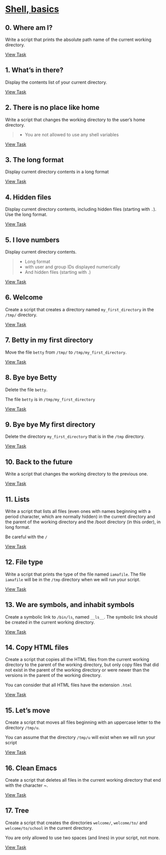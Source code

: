 # [Shell, basics](https://intranet.hbtn.io/projects/2019)

## 0. Where am I?

Write a script that prints the absolute path name of the current working directory.

[View Task](./0-current_working_directory)

## 1. What’s in there?

Display the contents list of your current directory.

[View Task](./1-listit)

## 2. There is no place like home

Write a script that changes the working directory to the user’s home directory.

> - You are not allowed to use any shell variables

[View Task](./2-bring_me_home)

## 3. The long format

Display current directory contents in a long format

[View Task](./3-listfiles)

## 4. Hidden files

Display current directory contents, including hidden files (starting with `.`). Use the long format.

[View Task](./4-listmorefiles)

## 5. I love numbers

Display current directory contents.

> - Long format
> - with user and group IDs displayed numerically
> - And hidden files (starting with .)

[View Task](./5-listfilesdigitonly)

## 6. Welcome

Create a script that creates a directory named `my_first_directory` in the `/tmp/` directory.

[View Task](./6-firstdirectory)

## 7. Betty in my first directory

Move the file `betty` from `/tmp/` to `/tmp/my_first_directory`.

[View Task](./7-movethatfile)

## 8. Bye bye Betty

Delete the file `betty`.

The file `betty` is in `/tmp/my_first_directory`

[View Task](./8-firstdelete)

## 9. Bye bye My first directory

Delete the directory `my_first_directory` that is in the `/tmp` directory.

[View Task](./9-firstdirdeletion)

## 10. Back to the future

Write a script that changes the working directory to the previous one.

[View Task](./10-back)

## 11. Lists

Write a script that lists all files (even ones with names beginning with a period character, which are normally hidden) in the current directory and the parent of the working directory and the /boot directory (in this order), in long format.

Be careful with the `/`

[View Task](./11-lists)

## 12. File type

Write a script that prints the type of the file named `iamafile`. The file `iamafile` will be in the `/tmp` directory when we will run your script.

[View Task](./12-file_type)

## 13. We are symbols, and inhabit symbols

Create a symbolic link to `/bin/ls`, named `__ls__`. The symbolic link should be created in the current working directory.

[View Task](./13-symbolic_link)

## 14. Copy HTML files

Create a script that copies all the HTML files from the current working directory to the parent of the working directory, but only copy files that did not exist in the parent of the working directory or were newer than the versions in the parent of the working directory.

You can consider that all HTML files have the extension `.html`

[View Task](./14-copy_html)

## 15. Let’s move

Create a script that moves all files beginning with an uppercase letter to the directory `/tmp/u`.

You can assume that the directory `/tmp/u` will exist when we will run your script

[View Task](./15-lets_move)

## 16. Clean Emacs

Create a script that deletes all files in the current working directory that end with the character ~.

[View Task](./16-clean_emacs)

## 17. Tree

Create a script that creates the directories `welcome/`, `welcome/to/` and `welcome/to/school` in the current directory.

You are only allowed to use two spaces (and lines) in your script, not more.

[View Task](./17-tree)
